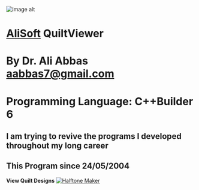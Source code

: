 ![image alt](https://github.com/aabbas77-web/AliSoft/blob/main/AliSoft128Transparent.png)
# [AliSoft](https://hodhods.com) QuiltViewer
# By Dr. Ali Abbas aabbas7@gmail.com
# Programming Language: C++Builder 6
## I am trying to revive the programs I developed throughout my long career
## This Program since 24/05/2004

**View Quilt Designs**
[![Halftone Maker](https://github.com/aabbas77-web/Halftone-Maker/releases/download/FirstRelease/HalftoneVideo.png)](https://www.youtube.com/watch?v=ecGTu8sCbYQ)

